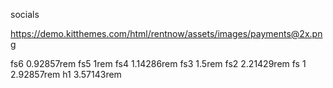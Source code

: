 socials
<i className="fa fa-facebook"></i>

<i className="fa fa-twitter"></i>
<i className="fa fa-instagram"></i>
<i className="fa fa-linkedin"></i>

<!-- company details -->
<i className="fa-solid fa-square-phone"></i>
<i className="fa-solid fa-envelope-open"></i>
<i className="fa-solid fa-location-dot"></i>

<!-- cta -->
<i className="fa-solid fa-magnifying-glass"></i>



<!-- payments -->
https://demo.kitthemes.com/html/rentnow/assets/images/payments@2x.png

<!-- Car cards/ info icons -->

<!-- rating -->
<i class="fa-regular fa-star"></i>
<!-- rating empty -->
<i className="fa-light fa-star"></i>

<!-- passengers -->
<i className="fa-light fa-car-side"></i>

<!-- gas -->
<i className="fa-light fa-gas-pump"></i>

<!-- doors -->
<i className="fa-solid fa-door-closed"></i>

fs6 0.92857rem
fs5 1rem
fs4 1.14286rem
fs3 1.5rem
fs2 2.21429rem
fs 1 2.92857rem
h1 3.57143rem
